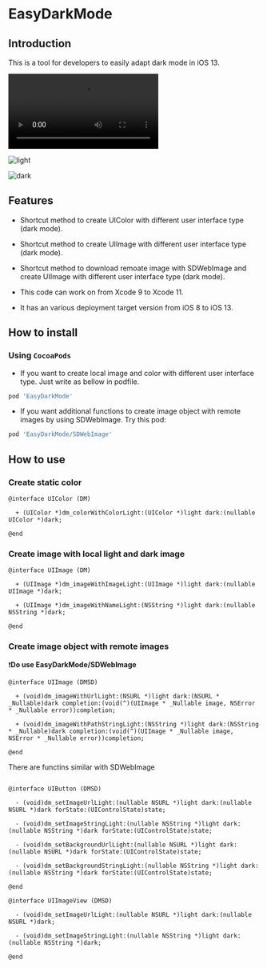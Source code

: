 # EasyDarkMode

## Introduction

This is a tool for developers to easily adapt dark mode in iOS 13.

![video](https://raw.githubusercontent.com/Elenionl/EasyDarkMode/master/Sample/demo.mov?token=AD5OKW6SDH6NR7ZNXDIYRDK5MKS7U)

![light](https://github.com/Elenionl/EasyDarkMode/blob/master/Sample/image_light.png?raw=true)

![dark](https://github.com/Elenionl/EasyDarkMode/blob/master/Sample/image_dark.png?raw=true)

## Features

* Shortcut method to create UIColor with different user interface type (dark mode).

* Shortcut method to create UIImage with different user interface type (dark mode).

* Shortcut method to download remoate image with SDWebImage and create UIImage with different user interface type (dark mode).

* This code can work on from Xcode 9 to Xcode 11.

* It has an various deployment target version from iOS 8 to iOS 13.

## How to install

### Using `CocoaPods`

* If you want to create local image and color with different user interface type. Just write as bellow in podfile.

``` Ruby
pod 'EasyDarkMode'
```

* If you want additional functions to create image object with remote images by using SDWebImage. Try this pod:

``` Ruby
pod 'EasyDarkMode/SDWebImage'
```

## How to use

### Create static color

``` ObjC
@interface UIColor (DM)

  + (UIColor *)dm_colorWithColorLight:(UIColor *)light dark:(nullable UIColor *)dark;

@end
```

### Create image with local light and dark image

``` ObjC
@interface UIImage (DM)

  + (UIImage *)dm_imageWithImageLight:(UIImage *)light dark:(nullable UIImage *)dark;

  + (UIImage *)dm_imageWithNameLight:(NSString *)light dark:(nullable NSString *)dark;

@end
```

### Create image object with remote images

❗️**Do use EasyDarkMode/SDWebImage**

``` Objc
@interface UIImage (DMSD)

  + (void)dm_imageWithUrlLight:(NSURL *)light dark:(NSURL * _Nullable)dark completion:(void(^)(UIImage * _Nullable image, NSError * _Nullable error))completion;

  + (void)dm_imageWithPathStringLight:(NSString *)light dark:(NSString * _Nullable)dark completion:(void(^)(UIImage * _Nullable image, NSError * _Nullable error))completion;

@end
```

There are functins similar with SDWebImage

``` ObjC

@interface UIButton (DMSD)

  - (void)dm_setImageUrlLight:(nullable NSURL *)light dark:(nullable NSURL *)dark forState:(UIControlState)state;

  - (void)dm_setImageStringLight:(nullable NSString *)light dark:(nullable NSString *)dark forState:(UIControlState)state;

  - (void)dm_setBackgroundUrlLight:(nullable NSURL *)light dark:(nullable NSURL *)dark forState:(UIControlState)state;

  - (void)dm_setBackgroundStringLight:(nullable NSString *)light dark:(nullable NSString *)dark forState:(UIControlState)state;

@end

@interface UIImageView (DMSD)

  - (void)dm_setImageUrlLight:(nullable NSURL *)light dark:(nullable NSURL *)dark;

  - (void)dm_setImageStringLight:(nullable NSString *)light dark:(nullable NSString *)dark;

@end

```
